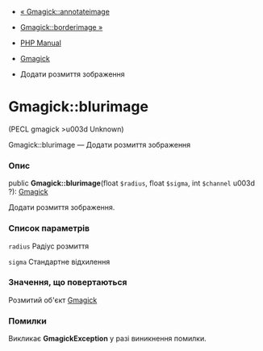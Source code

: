 - [« Gmagick::annotateimage](gmagick.annotateimage.md)
- [Gmagick::borderimage »](gmagick.borderimage.md)

- [PHP Manual](index.md)
- [Gmagick](class.gmagick.md)
- Додати розмиття зображення

# Gmagick::blurimage

(PECL gmagick \>u003d Unknown)

Gmagick::blurimage — Додати розмиття зображення

### Опис

public **Gmagick::blurimage**(float `$radius`, float `$sigma`, int
`$channel` u003d ?): [Gmagick](class.gmagick.md)

Додати розмиття зображення.

### Список параметрів

`radius`
Радіус розмиття

`sigma`
Стандартне відхилення

### Значення, що повертаються

Розмитий об'єкт [Gmagick](class.gmagick.md)

### Помилки

Викликає **GmagickException** у разі виникнення помилки.
